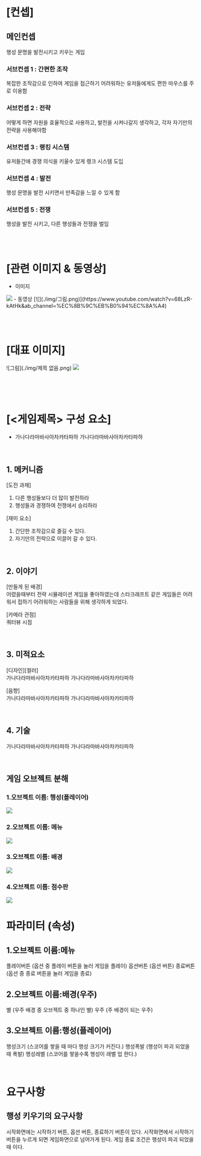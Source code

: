 # [컨셉]
## 메인컨셉
행성 문명을 발전시키고 키우는 게임
### 서브컨셉 1 : 간편한 조작
복잡한 조작감으로 인하여 게임을 접근하기 어려워하는 유저들에게도 편한 마우스를 주로 이용함
### 서브컨셉 2 : 전략
어떻게 하면 자원을 효율적으로 사용하고, 발전을 시켜나갈지 생각하고, 각자 자기만의 전략을 사용해야함
### 서브컨셉 3 : 랭킹 시스템
유저들간에 경쟁 의식을 키울수 있게 랭크 시스템 도입
### 서브컨셉 4 : 발전
행성 문명을 발전 시키면서 만족감을 느낄 수 있게 함
### 서브컨셉 5 : 전쟁
행성을 발전 시키고, 다른 행성들과 전쟁을 벌임

<br><br>
# [관련 이미지 & 동영상]
- 이미지  
<img src="./img/unnamed.jpg">
- 동영상
[![](./img/그림.png)](https://www.youtube.com/watch?v=68LzR-kAtHk&ab_channel=%EC%8B%9C%EB%B0%94%EC%8A%A4)

<br><br>
# [대표 이미지]
![그림](./img/제목 없음.png)
<img src="./img/제목 없음.png">
<br><br>

<br><br>
# [<게임제목> 구성 요소]

- 가나다라마바사아차카타파하 가나다라마바사아차카타파하

<br>

## 1. 메커니즘

[도전 과제]
1) 다른 행성들보다 더 많이 발전하라
2) 행성들과 경쟁하여 전쟁에서 승리하라

[재미 요소]
1) 간단한 조작감으로 즐길 수 있다.
2) 자기만의 전략으로 이끌어 갈 수 있다.

<br>

## 2. 이야기

[만들게 된 배경]  
어렸을때부터 전략 시뮬레이션 게임을 좋아하였는데 스타크래프트 같은 게임들은 어려워서 접하기 어려워하는 사람들을 위해 생각하게 되었다.

[카메라 관점]  
쿼터뷰 시점

<br>

## 3. 미적요소

[디자인][컬러]  
가나다라마바사아차카타파하 가나다라마바사아차카타파하

[음향]  
가나다라마바사아차카타파하 가나다라마바사아차카타파하
	
<br>

## 4. 기술  
가나다라마바사아차카타파하 가나다라마바사아차카타파하

<br>

## 게임 오브젝트 분해
### 1.오브젝트 이름: 행성(플레이어)
<img src="./img/unnamed1.jpg">

### 2.오브젝트 이름: 메뉴
<img src="./img/game-menu-thumb.jpg">

### 3.오브젝트 이름: 배경
<img src="./img/821759867_640x360.jpg">

### 4.오브젝트 이름: 점수판
<img src="./img/c6027a33-d9fa-42fa-82b1-9a4df5c32b30.png">

<br>

# 파라미터 (속성)
## 1.오브젝트 이름:메뉴
플레이버튼 (옵션 중 플레이 버튼을 눌러 게임을 플레이)
옵션버튼 (옵션 버튼)
종료버튼 (옵션 중 종료 버튼을 눌러 게임을 종료)

## 2.오브젝트 이름:배경(우주)
별 (우주 배경 중 오브젝트 중 하나인 별)
우주 (주 배경이 되는 우주)

## 3.오브젝트 이름:행성(플레이어)
행성크기 (스코어를 쌓을 때 마다 행성 크기가 커진다.)
행성폭발 (행성이 파괴 되었을 때 폭발)
행성레벨 (스코어를 쌓을수록 행성이 레벨 업 한다.)

<br>

# 요구사항
## 행성 키우기의 요구사항
시작화면에는 시작하기 버튼, 옵션 버튼, 종료하기 버튼이 있다.
시작화면에서 시작하기 버튼을 누르게 되면 게임화면으로 넘어가게 된다.
게임 종료 조건은 행성이 파괴 되었을 때 이다.
